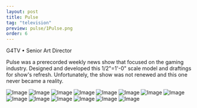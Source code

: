 ```yaml
---
layout: post
title: Pulse
tag: "television"
preview: pulse/1Pulse.png
order: 6
---
```

G4TV • Senior Art Director

Pulse was a prerecorded weekly news show that focused on the gaming industry. Designed and developed this 1/2"=1'-0" scale model and draftings for show's refresh.  Unfortunately, the show was not renewed and this one never became a reality.

![Image](1Pulse.png)
![Image](2Pulse.png)
![Image](3Pulse.png)
![Image](4Pulse.png)
![Image](5Pulse.png)
![Image](6Pulse.png)
![Image](7Pulse.png)
![Image](8Pulse.png)
![Image](9Pulse.png)
![Image](10Pulse.png)
![Image](11Pulse.png)
![Image](12Pulse.png)
![Image](13Pulse.png)
![Image](14Pulse.png)
